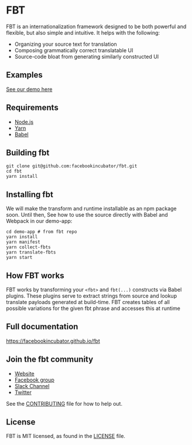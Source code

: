 # FBT
FBT is an internationalization framework designed to be both powerful and flexible, but also simple and intuitive.  It helps with the following:
* Organizing your source text for translation
* Composing grammatically correct translatable UI
* Source-code bloat from generating similarly constructed UI

## Examples
[See our demo here](demo-app/src/example/Example.react.js)

## Requirements
* [Node.js](https://nodejs.org/)
* [Yarn](https://yarnpkg.com/)
* [Babel](https://babeljs.io/)

## Building fbt
```
git clone git@github.com:facebookincubator/fbt.git
cd fbt
yarn install
```

## Installing fbt
We will make the transform and runtime installable as an npm package soon. Until then,
See how to use the source directly with Babel and Webpack in our demo-app:

```
cd demo-app # from fbt repo
yarn install
yarn manifest
yarn collect-fbts
yarn translate-fbts
yarn start
```

## How FBT works
FBT works by transforming your `<fbt>` and `fbt(...)` constructs via
Babel plugins.  These plugins serve to extract strings from source and
lookup translate payloads generated at build-time.  FBT creates tables
of all possible variations for the given fbt phrase and accesses this
at runtime

## Full documentation
https://facebookincubator.github.io/fbt

## Join the fbt community
* [Website](https://facebookincubator.github.io/fbt)
* [Facebook group](https://www.facebook.com/groups/498204277369868)
* [Slack Channel](https://fbtjs.slack.com)
* [Twitter](https://twitter.com/fbt_js)

See the [CONTRIBUTING](CONTRIBUTING.md) file for how to help out.

## License
FBT is MIT licensed, as found in the [LICENSE](LICENSE) file.
